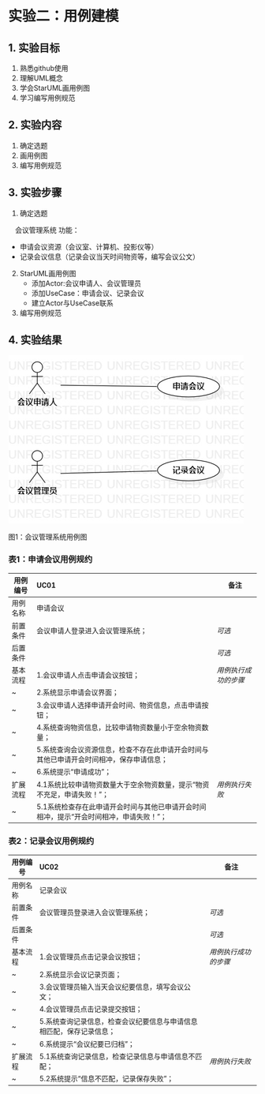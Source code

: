 ﻿# 实验二：用例建模

## 1. 实验目标

1. 熟悉github使用
2. 理解UML概念
3. 学会StarUML画用例图
4. 学习编写用例规范

## 2. 实验内容

1. 确定选题
2. 画用例图
3. 编写用例规范

## 3. 实验步骤

1. 确定选题


　会议管理系统 功能：
- 申请会议资源（会议室、计算机、投影仪等）
- 记录会议信息（记录会议当天时间物资等，编写会议公文）
2. StarUML画用例图
   - 添加Actor:会议申请人、会议管理员
   - 添加UseCase：申请会议、记录会议
   - 建立Actor与UseCase联系
3. 编写用例规范


## 4. 实验结果

![用例图](./mymodel.jpg)

图1：会议管理系统用例图


### 表1：申请会议用例规约  

用例编号  | UC01 | 备注  
-|:-|-  
用例名称  | 申请会议  |   
前置条件  |   会议申请人登录进入会议管理系统；   | *可选*   
后置条件  |      | *可选*   
基本流程  | 1.会议申请人点击申请会议按钮；  |*用例执行成功的步骤*    
~| 2.系统显示申请会议界面；  |     
~| 3.会议申请人选择申请开会时间、物资信息，点击申请按钮；   |   
~| 4.系统查询物资信息，比较申请物资数量小于空余物资数量；   |  
~| 5.系统查询会议资源信息，检查不存在此申请开会时间与其他已申请开会时间相冲，保存申请信息；   |
~| 6.系统提示“申请成功”；   |
扩展流程  | 4.1系统比较申请物资数量大于空余物资数量，提示“物资不充足，申请失败！”；   |*用例执行失败*    
~| 5.1系统检查存在此申请开会时间与其他已申请开会时间相冲，提示“开会时间相冲，申请失败！”；   |  




### 表2：记录会议用例规约  

用例编号  | UC02 | 备注  
-|:-|-  
用例名称  | 记录会议  |   
前置条件  |   会议管理员登录进入会议管理系统；   | *可选*   
后置条件  |      | *可选*   
基本流程  | 1.会议管理员点击记录会议按钮；  |*用例执行成功的步骤*      
~| 2.系统显示会议记录页面；   |   
~| 3.会议管理员输入当天会议纪要信息，填写会议公文；   |   
~| 4.会议管理员点击记录提交按钮；  | 
~| 5.系统查询记录信息，检查会议纪要信息与申请信息相匹配，保存记录信息；   |
~| 6.系统提示“会议纪要已归档”；   |
扩展流程  | 5.1系统查询记录信息，检查记录信息与申请信息不匹配；   |*用例执行失败*    
~| 5.2系统提示“信息不匹配，记录保存失败”；  |  
